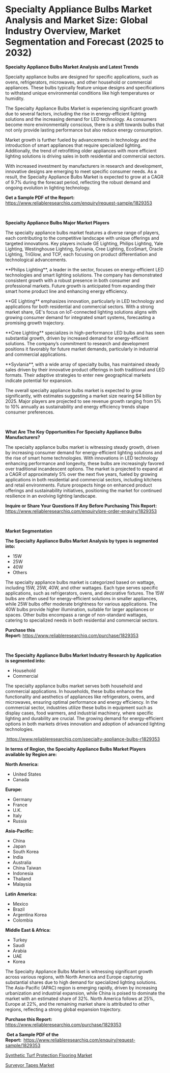 <p><h1>Specialty Appliance Bulbs Market Analysis and Market Size: Global Industry Overview, Market Segmentation and Forecast (2025 to 2032)</h1></p><p><strong>Specialty Appliance Bulbs Market Analysis and Latest Trends</strong></p>
<p><p>Specialty appliance bulbs are designed for specific applications, such as ovens, refrigerators, microwaves, and other household or commercial appliances. These bulbs typically feature unique designs and specifications to withstand unique environmental conditions like high temperatures or humidity. </p><p>The Specialty Appliance Bulbs Market is experiencing significant growth due to several factors, including the rise in energy-efficient lighting solutions and the increasing demand for LED technology. As consumers become more environmentally conscious, there is a shift towards bulbs that not only provide lasting performance but also reduce energy consumption. </p><p>Market growth is further fueled by advancements in technology and the introduction of smart appliances that require specialized lighting. Additionally, the trend of retrofitting older appliances with more efficient lighting solutions is driving sales in both residential and commercial sectors. </p><p>With increased investment by manufacturers in research and development, innovative designs are emerging to meet specific consumer needs. As a result, the Specialty Appliance Bulbs Market is expected to grow at a CAGR of 9.7% during the forecast period, reflecting the robust demand and ongoing evolution in lighting technology.</p></p>
<p><strong>Get a Sample PDF of the Report:&nbsp;</strong> <a href="https://www.reliableresearchiq.com/enquiry/request-sample/1829353?utm_campaign=1123&utm_medium=2&utm_source=Github&utm_content=ia&utm_term=09022025&utm_id=specialty-appliance-bulbs">https://www.reliableresearchiq.com/enquiry/request-sample/1829353</a></p>
<p>&nbsp;</p>
<p><strong>Specialty Appliance Bulbs Major Market Players</strong></p>
<p><p>The specialty appliance bulbs market features a diverse range of players, each contributing to the competitive landscape with unique offerings and targeted innovations. Key players include GE Lighting, Philips Lighting, Yale Lighting, Westinghouse Lighting, Sylvania, Cree Lighting, EcoSmart, Oracle Lighting, TriGlow, and TCP, each focusing on product differentiation and technological advancements.</p><p>**Philips Lighting**, a leader in the sector, focuses on energy-efficient LED technologies and smart lighting solutions. The company has demonstrated consistent growth with a robust presence in both consumer and professional markets. Future growth is anticipated from expanding their smart home product line and enhancing energy efficiency.</p><p>**GE Lighting** emphasizes innovation, particularly in LED technology and applications for both residential and commercial sectors. With a strong market share, GE's focus on IoT-connected lighting solutions aligns with growing consumer demand for integrated smart systems, forecasting a promising growth trajectory.</p><p>**Cree Lighting** specializes in high-performance LED bulbs and has seen substantial growth, driven by increased demand for energy-efficient solutions. The company’s commitment to research and development positions it favorably for future market demands, particularly in industrial and commercial applications.</p><p>**Syvlania**, with a wide array of specialty bulbs, has maintained steady sales driven by their innovative product offerings in both traditional and LED formats. Their adaptive strategies to enter new geographical markets indicate potential for expansion.</p><p>The overall specialty appliance bulbs market is expected to grow significantly, with estimates suggesting a market size nearing $4 billion by 2025. Major players are projected to see revenue growth ranging from 5% to 10% annually as sustainability and energy efficiency trends shape consumer preferences.</p></p>
<p>&nbsp;</p>
<p><strong>What Are The Key Opportunities For Specialty Appliance Bulbs Manufacturers?</strong></p>
<p><p>The specialty appliance bulbs market is witnessing steady growth, driven by increasing consumer demand for energy-efficient lighting solutions and the rise of smart home technologies. With innovations in LED technology enhancing performance and longevity, these bulbs are increasingly favored over traditional incandescent options. The market is projected to expand at a CAGR of approximately 5% over the next five years, fueled by growing applications in both residential and commercial sectors, including kitchens and retail environments. Future prospects hinge on enhanced product offerings and sustainability initiatives, positioning the market for continued resilience in an evolving lighting landscape.</p></p>
<p><strong>Inquire or Share Your Questions If Any Before Purchasing This Report:</strong> <a href="https://www.reliableresearchiq.com/enquiry/pre-order-enquiry/1829353?utm_campaign=1123&utm_medium=2&utm_source=Github&utm_content=ia&utm_term=09022025&utm_id=specialty-appliance-bulbs">https://www.reliableresearchiq.com/enquiry/pre-order-enquiry/1829353</a></p>
<p>&nbsp;</p>
<p><strong>Market Segmentation</strong></p>
<p><strong>The Specialty Appliance Bulbs Market Analysis by types is segmented into:</strong></p>
<p><ul><li>15W</li><li>25W</li><li>40W</li><li>Others</li></ul></p>
<p><p>The specialty appliance bulbs market is categorized based on wattage, including 15W, 25W, 40W, and other wattages. Each type serves specific applications, such as refrigerators, ovens, and decorative fixtures. The 15W bulbs are often used for energy-efficient solutions in smaller appliances, while 25W bulbs offer moderate brightness for various applications. The 40W bulbs provide higher illumination, suitable for larger appliances or spaces. Other bulbs encompass a range of non-standard wattages, catering to specialized needs in both residential and commercial sectors.</p></p>
<p><strong>Purchase this Report:&nbsp;</strong><a href="https://www.reliableresearchiq.com/purchase/1829353?utm_campaign=1123&utm_medium=2&utm_source=Github&utm_content=ia&utm_term=09022025&utm_id=specialty-appliance-bulbs">https://www.reliableresearchiq.com/purchase/1829353</a></p>
<p>&nbsp;</p>
<p><strong>The Specialty Appliance Bulbs Market Industry Research by Application is segmented into:</strong></p>
<p><ul><li>Household</li><li>Commercial</li></ul></p>
<p><p>The specialty appliance bulbs market serves both household and commercial applications. In households, these bulbs enhance the functionality and aesthetics of appliances like refrigerators, ovens, and microwaves, ensuring optimal performance and energy efficiency. In the commercial sector, industries utilize these bulbs in equipment such as display cases, food warmers, and industrial machinery, where specific lighting and durability are crucial. The growing demand for energy-efficient options in both markets drives innovation and adoption of advanced lighting technologies.</p></p>
<p><a href="https://www.reliableresearchiq.com/specialty-appliance-bulbs-r1829353?utm_campaign=1123&utm_medium=2&utm_source=Github&utm_content=ia&utm_term=09022025&utm_id=specialty-appliance-bulbs">&nbsp;https://www.reliableresearchiq.com/specialty-appliance-bulbs-r1829353</a></p>
<p><strong>In terms of Region, the Specialty Appliance Bulbs Market Players available by Region are:</strong></p>
<p>
    <p> <strong> North America: </strong>
        <ul>
            <li>United States</li>
            <li>Canada</li>
        </ul>
        </p> 
    <p> <strong> Europe: </strong>
        <ul>
            <li>Germany</li>
            <li>France</li>
            <li>U.K.</li>
            <li>Italy</li>
            <li>Russia</li>
        </ul>
        </p> 
    <p> <strong> Asia-Pacific: </strong>
        <ul>
            <li>China</li>
            <li>Japan</li>
            <li>South Korea</li>
            <li>India</li>
            <li>Australia</li>
            <li>China Taiwan</li>
            <li>Indonesia</li>
            <li>Thailand</li>
            <li>Malaysia</li>
        </ul>
        </p> 
    <p> <strong> Latin America: </strong>
        <ul>
            <li>Mexico</li>
            <li>Brazil</li>
            <li>Argentina Korea</li>
            <li>Colombia</li>
        </ul>
        </p> 
    <p> <strong> Middle East & Africa: </strong>
        <ul>
            <li>Turkey</li>
            <li>Saudi</li>
            <li>Arabia</li>
            <li>UAE</li>
            <li>Korea</li>
        </ul>
    </p>
    </p>
<p><p>The Specialty Appliance Bulbs Market is witnessing significant growth across various regions, with North America and Europe capturing substantial shares due to high demand for specialized lighting solutions. The Asia-Pacific (APAC) region is emerging rapidly, driven by increasing urbanization and industrial expansion, while China is poised to dominate the market with an estimated share of 32%. North America follows at 25%, Europe at 22%, and the remaining market share is attributed to other regions, reflecting a strong global expansion trajectory.</p></p>
<p><strong>Purchase this Report: </strong><a href="https://www.reliableresearchiq.com/purchase/1829353?utm_campaign=1123&utm_medium=2&utm_source=Github&utm_content=ia&utm_term=09022025&utm_id=specialty-appliance-bulbs">https://www.reliableresearchiq.com/purchase/1829353</a></p>
<p>&nbsp;<strong>Get a Sample PDF of the Report:&nbsp;&nbsp;</strong><a href="https://www.reliableresearchiq.com/enquiry/request-sample/1829353?utm_campaign=1123&utm_medium=2&utm_source=Github&utm_content=ia&utm_term=09022025&utm_id=specialty-appliance-bulbs">https://www.reliableresearchiq.com/enquiry/request-sample/1829353</a></p>
<p><strong></strong></p>
<p><p><a href="https://github.com/cernelleogue48/Market-Research-Report-List-1/blob/main/synthetic-turf-protection-flooring-market.md?utm_campaign=1123&utm_medium=2&utm_source=Github&utm_content=ia&utm_term=09022025&utm_id=specialty-appliance-bulbs">Synthetic Turf Protection Flooring Market</a></p><p><a href="https://github.com/milolohusami/Market-Research-Report-List-1/blob/main/surveyor-tapes-market.md?utm_campaign=1123&utm_medium=2&utm_source=Github&utm_content=ia&utm_term=09022025&utm_id=specialty-appliance-bulbs">Surveyor Tapes Market</a></p></p>